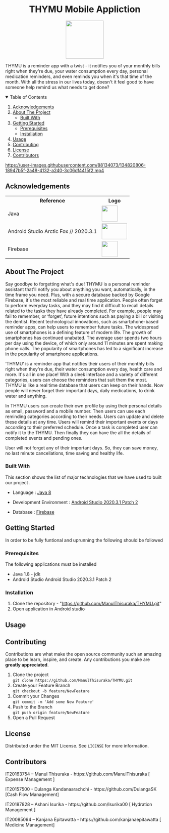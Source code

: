 <h1 align = "center"> <b> THYMU Mobile Appliction </b> </h1>
<p align="center"> <img src = "https://user-images.githubusercontent.com/88134073/134821338-f4c36bfd-f8a3-43d5-a3a2-1f32e05de508.jpg" width = "120" height = "120" /> </p>

<p> THYMU is a reminder app with a twist - it notifies you of your monthly bills right when they're due, your water consumption every day, personal medication reminders, and even reminds you when it's that time of the month. With all the stress in our lives today, doesn't it feel good to have someone help remind us what needs to get done?</p>

<!-- TABLE OF CONTENTS -->
<details open="open">
<summary>Table of Contents</summary>
<ol>
<li><a href="#acknowledgements">Acknowledgements</a></li>
<li>
<a href="#about-the-project">About The Project</a>
<ul>
<li><a href="#built-with">Built With</a></li>
</ul>
</li>
<li>
<a href="#getting-started">Getting Started</a>
<ul>
<li><a href="#prerequisites">Prerequisites</a></li>
<li><a href="#installation">Installation</a></li>
</ul>
</li>
<li><a href="#usage">Usage</a></li>
<!--<li><a href="#roadmap">Roadmap</a></li>-->
<li><a href="#contributing">Contributing</a></li>
<li><a href="#license">License</a></li>
<li><a href="#contributors">Contributors</a></li>
</ol>
  
</details>


https://user-images.githubusercontent.com/88134073/134820806-18947b5f-2a48-4132-a240-3c06df4415f2.mp4

## Acknowledgements
<table>
<tr>
<th>Reference</th>
<th>Logo</th>
</tr>
<tr>
<td>Java</td>
<td> <img src = "https://user-images.githubusercontent.com/87639011/134788324-f7ab182d-6598-44fa-8858-4fd243196b66.png" width = "50" height = "50"/></td>
</tr>
<tr>
<td> Android Studio Arctic Fox // 2020.3.1 </td>
<td> <img src = "https://user-images.githubusercontent.com/87639011/134788376-28187006-0aa8-41d4-8b5f-5e6a8647a10e.jpg" width = "80" height = "50"/></td>
</tr>
<tr>
<td> Firebase </td>
<td> <img src = "https://user-images.githubusercontent.com/87639011/134788327-767240ee-ec86-46ef-8fe6-e84289f56f87.png" width = "50" height = "50"/></td>
</tr>
</table>

<!-- ABOUT THE PROJECT -->
## About The Project

<p>Say goodbye to forgetting what's due! THYMU is a personal reminder assistant that'll notify you about anything you want, automatically, in the time frame you need. Plus, with a secure database backed by Google Firebase, it's the most reliable and real time application.
People often forget to perform everyday tasks, and they may find it difficult to recall details related to the tasks they have already completed. For example, people may fail to remember, or ‘forget’, future intentions such as paying a bill or visiting the dentist. Recent technological innovations, such as smartphone-based reminder apps, can help users to remember future tasks. The widespread use of smartphones is a defining feature of modern life. The growth of smartphones has continued unabated. The average user spends two hours per day using the device, of which only around 11 minutes are spent making phone calls. The popularity of smartphones has led to a significant increase in the popularity of smartphone applications.</p>

<p>‘THYMU’ is a reminder app that notifies their users of their monthly bills right when they're due, their water consumption every day, health care and more. It's all in one place! With a sleek interface and a variety of different categories, users can choose the reminders that suit them the most. THYMU is like a real time database that users can keep on their hands. Now people will never forget their important days, daily medications, to drink water and anything.</p>

<p>In THYMU users can create their own profile by using their personal details as email, password and a mobile number. Then users can use each reminding categories according to their needs. Users can update and delete these details at any time. Users will remind their important events or days according to their preferred schedule. Once a task is completed user can notify it to the THYMU. Then finally they can have the all the details of completed events and pending ones.</p>

<p>User will not forget any of their important days. So, they can save money, no last minute cancellations, time saving and healthy life. </p>


### Built With

This section shows the list of major technologies that we have used to built our project .
* Language : [Java 8](https://www.java.com/en/)

<p align="center"><a href="https://www.java.com/en/" target="_blank"></a></p>

* Development Environment : [Android Studio 2020.3.1 Patch 2](https://developer.android.com/studio?gclsrc=ds&gclsrc=ds&gclid=CMfRvbCWqPACFZSzjgodgn8HSg)

<p align="center"><a href="https://developer.android.com/studio?gclsrc=ds&gclsrc=ds&gclid=CMfRvbCWqPACFZSzjgodgn8HSg" target="_blank"></a></p>

* Database : [Firebase](https://firebase.google.com/?gclsrc=ds&gclsrc=ds&gclid=COjAs9qXqPACFZKtjgodGfUPrg)

<p align="center"><a href="https://firebase.google.com/?gclsrc=ds&gclsrc=ds&gclid=COjAs9qXqPACFZKtjgodGfUPrg" target="_blank"></a></p>

<!-- GETTING STARTED -->
## Getting Started

In order to be fully funtional and uprunning the following should be followed

### Prerequisites

The following applications must be installed
* Java 1.8 - jdk
* Android Studio Android Studio 2020.3.1 Patch 2

### Installation
1. Clone the repository - "https://github.com/ManulThisuraka/THYMU.git" <br>
2. Open application in Android studio
<!-- USAGE EXAMPLES -->
## Usage

<!-- CONTRIBUTING -->
## Contributing

Contributions are what make the open source community such an amazing place to be learn, inspire, and create. Any contributions you make are **greatly appreciated**.

1. Clone the project <br>`git clone https://github.com/ManulThisuraka/THYMU.git`
2. Create your Feature Branch<br> `git checkout -b feature/NewFeature`
3. Commit your Changes <br>`git commit -m 'Add some New Feature'`
4. Push to the Branch <br>`git push origin feature/NewFeature`
5. Open a Pull Request

<!-- LICENSE -->
## License

Distributed under the MIT License. See `LICENSE` for more information.

## Contributors
<p> IT20163754 – Manul Thisuraka - https://github.com/ManulThisuraka [ Expense Management ] </p>
<p> IT20157500 - Dulanga Kandanaarachchi - https://github.com/DulangaSK [Cash Flow Management] </p>
<p> IT20187828 – Ashani Isurika - https://github.com/Isurika00 [ Hydration Management ] </p>
<p> IT20085094 – Kanjana Epitawatta - https://github.com/kanjanaepitawatta [ Medicine Management] </p>

